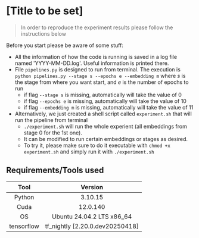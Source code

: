# [Title to be set]
> In order to reproduce the experiment results please follow the instructions below

Before you start please be aware of some stuff:
* All the information of how the code is running is saved in a log file named 'YYYY-MM-DD.log'. Useful information is printed there.
* File `pipelines.py` is designed to run from terminal. The execution is `python pipelines.py --stage s --epochs e --embedding m` where $s$ is the stage from where you want start, and $e$ is the number of epochs to run
  * if flag `--stage s` is missing, automatically will take the value of 0
  * if flag `--epochs e` is missing, automatically will take the value of 10
  * if flag `--embedding m` is missing, automatically will take the value of 11
* Alternatively, we just created a shell script called `experiment.sh` that will run the pipeline from terminal
  * `./experiment.sh` will run the whole experient (all embeddings from stage 0 for the 1st one).
  * It can be modified to run certain embeddings or stages as desired.
  * To try it, please make sure to do it executable with `chmod +x experiment.sh` and simply run it with `./experiment.sh`

## Requirements/Tools used

|Tool|Version|
|:--:|:--:|
|Python|3.10.15|
|Cuda|12.0.140|
|OS|Ubuntu 24.04.2 LTS x86_64|
|tensorflow|tf_nightly [2.20.0.dev20250418]|

